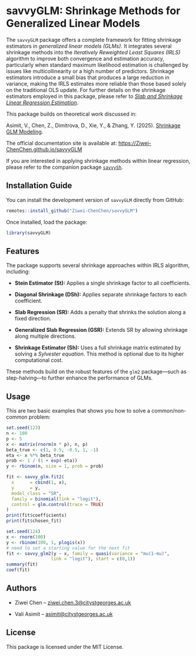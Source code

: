 # savvyGLM: Shrinkage Methods for Generalized Linear Models

The `savvyGLM` package offers a complete framework for fitting shrinkage estimators in *generalized linear models (GLMs)*. It integrates several shrinkage methods into the *Iteratively Reweighted Least Squares (IRLS)* algorithm to improve both convergence and estimation accuracy, particularly when standard maximum likelihood estimation is challenged by issues like multicollinearity or a high number of predictors. Shrinkage estimators introduce a small bias that produces a large reduction in variance, making the IRLS estimates more reliable than those based solely on the traditional OLS update. For further details on the shrinkage estimators employed in this package, please refer to [*Slab and Shrinkage Linear Regression Estimation*](https://openaccess.city.ac.uk/id/eprint/35005/).

This package builds on theoretical work discussed in:

Asimit, V., Chen, Z., Dimitrova, D., Xie, Y., & Zhang, Y. (2025). [Shrinkage GLM Modeling](http//...).

The official documentation site is available at: <https://Ziwei-ChenChen.github.io/savvyGLM>

If you are interested in applying shrinkage methods within linear regression, please refer to the companion package [`savvySh`](https://github.com/Ziwei-ChenChen/savvySh).

## Installation Guide

You can install the development version of `savvyGLM` directly from GitHub:

``` r
remotes::install_github("Ziwei-ChenChen/savvyGLM")
```

Once installed, load the package:

``` r
library(savvyGLM)
```

## Features

The package supports several shrinkage approaches within IRLS algorithm, including:

-   **Stein Estimator (St):** Applies a single shrinkage factor to all coefficients.

-   **Diagonal Shrinkage (DSh):** Applies separate shrinkage factors to each coefficient.

-   **Slab Regression (SR):** Adds a penalty that shrinks the solution along a fixed direction.

-   **Generalized Slab Regression (GSR):** Extends SR by allowing shrinkage along multiple directions.

-   **Shrinkage Estimator (Sh):** Uses a full shrinkage matrix estimated by solving a *Sylvester equation*. This method is optional due to its higher computational cost.

These methods build on the robust features of the `glm2` package—such as step-halving—to further enhance the performance of GLMs.

## Usage

This are two basic examples that shows you how to solve a common/non-common problem:

``` r
set.seed(123)
n <- 100
p <- 5
x <- matrix(rnorm(n * p), n, p)
beta_true <- c(1, 0.5, -0.5, 1, -1)
eta <- x %*% beta_true
prob <- 1 / (1 + exp(-eta))
y <- rbinom(n, size = 1, prob = prob)

fit <- savvy_glm.fit2(
  x      = cbind(1, x), 
  y      = y,
  model_class = "SR",
  family = binomial(link = "logit"),
  control = glm.control(trace = TRUE)
)
print(fit$coefficients)
print(fit$chosen_fit)
```

``` r
set.seed(124)
x <- rnorm(100)
y <- rbinom(100, 1, plogis(x))
# need to set a starting value for the next fit
fit <- savvy_glm2(y ~ x, family = quasi(variance = "mu(1-mu)", 
                 link = "logit"), start = c(0,1))
summary(fit)
coef(fit)
```

## Authors

-   Ziwei Chen – [ziwei.chen.3\@citystgeorges.ac.uk](ziwei.chen.3@citystgeorges.ac.uk)

-   Vali Asimit – [asimit\@citystgeorges.ac.uk](asimit@citystgeorges.ac.uk)

## License

This package is licensed under the MIT License.
